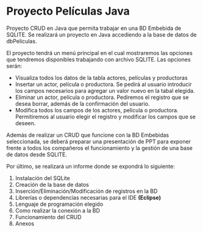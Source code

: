 # Proyecto Películas Java
Proyecto CRUD en Java que permita trabajar en una BD Embebida de SQLITE. Se realizará un proyecto en Java accediendo a la base de datos de dbPeliculas.

El proyecto tendrá un menú principal en el cual mostraremos las opciones que tendremos disponibles trabajando con archivo SQLITE. Las opciones serán:

- Visualiza todos los datos de la tabla actores, películas y productoras
- Insertar un actor, película o productora. Se pedirá al usuario introducir los campos necesarios para agregar un valor nuevo en la tabal elegida.
- Eliminar un actor, película o productora. Pediremos el registro que se desea borrar, además de la confirmación del usuario.
- Modifica todos los campos de los actores, película o productora. Permitiremos al usuario elegir el registro y modificar los campos que se deseen.

Además de realizar un CRUD que funcione con la BD Embebidas seleccionada, se deberá preparar una presentación de PPT para exponer frente a todos los compañeros el funcionamiento y la gestión de una base de datos desde SQLITE.

Por último, se realizará un informe donde se expondrá lo siguiente:

1. Instalación del SQLite
2. Creación de la base de datos
3. Inserción/Eliminación/Modificación de registros en la BD
4. Librerías o dependencias necesarias para el IDE **(Eclipse)**
5. Lenguaje de programación elegido
6. Como realizar la conexión a la BD
7. Funcionamiento del CRUD
8. Anexos